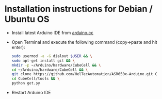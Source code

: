 Installation instructions for Debian / Ubuntu OS
=================================================

- Install latest Arduino IDE from [arduino.cc](https://www.arduino.cc/en/Main/Software)

- Open Terminal and execute the following command (copy->paste and hit enter):

  ```bash
  sudo usermod -a -G dialout $USER && \
  sudo apt-get install git && \
  mkdir -p ~/Arduino/hardware/CubeCell && \
  cd ~/Arduino/hardware/CubeCell && \
  git clone https://github.com/HelTecAutomation/ASR650x-Arduino.git CubeCell && \
  cd CubeCell/tools && \
  python get.py 
  ```
  
- Restart Arduino IDE

